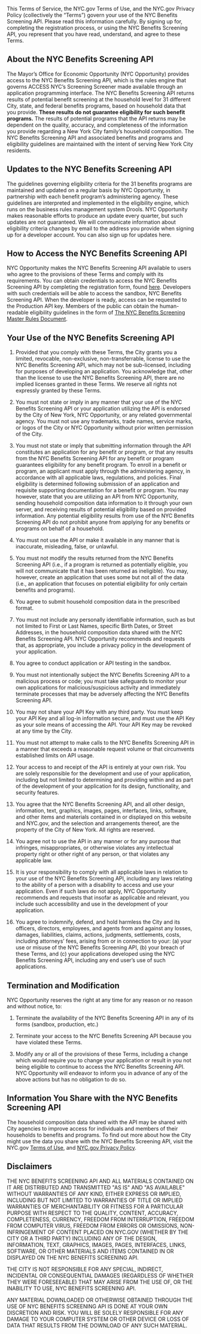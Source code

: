This Terms of Service, the NYC.gov Terms of Use, and the NYC.gov Privacy Policy (collectively the “Terms”) govern your use of the NYC Benefits Screening API. Please read this information carefully. By signing up for, completing the registration process, or using the NYC Benefits Screening API, you represent that you have read, understand, and agree to these Terms. 

## About the NYC Benefits Screening API

The Mayor’s Office for Economic Opportunity (NYC Opportunity) provides access to the NYC Benefits Screening API, which is the rules engine that governs ACCESS NYC’s Screening Screener made available through an application programming interface. The NYC Benefits Screening API returns results of potential benefit screening at the household level for 31 different City, state, and federal benefits programs, based on household data that you provide. **These results do not guarantee eligibility for such benefit programs.** The results of potential programs that the API returns may be dependent on the quality, accuracy, and completeness of the information you provide regarding a New York City family’s household composition.  The NYC Benefits Screening API and associated benefits and programs and eligibility guidelines are maintained with the intent of serving New York City residents.

## Updates to the NYC Benefits Screening API

The guidelines governing eligibility criteria for the 31 benefits programs are maintained and updated on a regular basis by NYC Opportunity, in partnership with each benefit program’s administering agency. These guidelines are interpreted and implemented in the eligibility engine, which runs on the business rules management system Drools. NYC Opportunity makes reasonable efforts to produce an update every quarter, but such updates are not guaranteed. We will communicate information about eligibility criteria changes by email to the address you provide when signing up for a developer account. You can also sign up for updates here. 

## How to Access the NYC Benefits Screening API

NYC Opportunity makes the NYC Benefits Screening API available to users who agree to the provisions of these Terms and comply with its requirements. You can obtain credentials to access the NYC Benefits Screening API by completing the registration form, found [here](http://eepurl.com/gfLTuH). Developers with such credentials will be able to access the sandbox, NYC Benefits Screening API. When the developer is ready, access can be requested to the Production API key. Members of the public can obtain the human-readable eligibility guidelines in the form of [The NYC Benefits Screening Master Rules Document](resources/NYC_Benefits_Eligibility_Screening_Chart_1.3.0.pdf).

## Your Use of the NYC Benefits Screening API

1.  Provided that you comply with these Terms, the City grants you a limited, revocable, non-exclusive, non-transferrable, license to use the NYC Benefits Screening API, which may not be sub-licensed, including for purposes of developing an application. You acknowledge that, other than the license to use the NYC Benefits Screening API, there are no implied licenses granted in these Terms. We reserve all rights not expressly granted by these Terms. 

2.  You must not state or imply in any manner that your use of the NYC Benefits Screening API or your application utilizing the API is endorsed by the City of New York, NYC Opportunity, or any related governmental agency. You must not use any trademarks, trade names, service marks, or logos of the City or NYC Opportunity without prior written permission of the City.  

3.  You must not state or imply that submitting information through the API constitutes an application for any benefit or program, or that any results from the NYC Benefits Screening API for any benefit or program guarantees eligibility for any benefit program. To enroll in a benefit or program, an applicant must apply through the administering agency, in accordance with all applicable laws, regulations, and policies. Final eligibility is determined following submission of an application and requisite supporting documentation for a benefit or program. You may however, state that you are utilizing an API from NYC Opportunity, sending household composition data information to it through your own server, and receiving results of potential eligibility based on provided information. Any potential eligibility results from use of the NYC Benefits Screening API do not prohibit anyone from applying for any benefits or programs on behalf of a household.

4.  You must not use the API or make it available in any manner that is inaccurate, misleading, false, or unlawful.

5.  You must not modify the results returned from the NYC Benefits Screening API (i.e., if a program is returned as potentially eligible, you will not communicate that it has been returned as ineligible). You may, however, create an application that uses some but not all of the data (i.e., an application that focuses on potential eligibility for only certain benefits and programs).

6.  You agree to submit household composition data in the prescribed format.

7.  You must not include any personally identifiable information, such as but not limited to First or Last Names, specific Birth Dates, or Street Addresses, in the household composition data shared with the NYC Benefits Screening API. NYC Opportunity recommends and requests that, as appropriate, you include a privacy policy in the development of your application.

8.  You agree to conduct application or API testing in the sandbox.

9.  You must not intentionally subject the NYC Benefits Screening API to a malicious process or code; you must take safeguards to monitor your own applications for malicious/suspicious activity and immediately terminate processes that may be adversely affecting the NYC Benefits Screening API.

10. You may not share your API Key with any third party. You must keep your API Key and all log-in information secure, and must use the API Key as your sole means of accessing the API. Your API Key may be revoked at any time by the City.

11. You must not attempt to make calls to the NYC Benefits Screening API in a manner that exceeds a reasonable request volume or that circumvents established limits on API usage.

12. Your access to and receipt of the API is entirely at your own risk. You are solely responsible for the development and use of your application, including but not limited to determining and providing within and as part of the development of your application for its design, functionality, and security features.

13. You agree that the NYC Benefits Screening API, and all other design, information, text, graphics, images, pages, interfaces, links, software, and other items and materials contained in or displayed on this website and NYC.gov, and the selection and arrangements thereof, are the property of the City of New York. All rights are reserved.

14. You agree not to use the API in any manner or for any purpose that infringes, misappropriates, or otherwise violates any intellectual property right or other right of any person, or that violates any applicable law.

15. It is your responsibility to comply with all applicable laws in relation to your use of the NYC Benefits Screening API, including any laws relating to the ability of a person with a disability to access and use your application. Even if such laws do not apply, NYC Opportunity recommends and requests that insofar as applicable and relevant, you include such accessibility and use in the development of your application.

16. You agree to indemnify, defend, and hold harmless the City and its officers, directors, employees, and agents from and against any losses, damages, liabilities, claims, actions, judgments, settlements, costs, including attorneys’ fees, arising from or in connection to your: (a) your use or misuse of the NYC Benefits Screening API, (b) your breach of these Terms, and (c) your applications developed using the NYC Benefits Screening API, including any end user’s use of such applications.

## Termination and Modification

NYC Opportunity reserves the right at any time for any reason or no reason and without notice, to:

1.  Terminate the availability of the NYC Benefits Screening API in any of its forms (sandbox, production, etc.)

2.  Terminate your access to the NYC Benefits Screening API because you have violated these Terms.

3.  Modify any or all of the provisions of these Terms, including a change which would require you to change your application or result in you not being eligible to continue to access the NYC Benefits Screening API.
NYC Opportunity will endeavor to inform you in advance of any of the above actions but has no obligation to do so.

## Information You Share with the NYC Benefits Screening API

The household composition data shared with the API may be shared with City agencies to improve access for individuals and members of their households to benefits and programs. To find out more about how the City might use the data you share with the NYC Benefits Screening API, visit the NYC.gov [Terms of Use](https://www1.nyc.gov/home/terms-of-use.page), and [NYC.gov Privacy Policy](https://www1.nyc.gov/home/privacy-policy.page).

## Disclaimers

THE NYC BENEFITS SCREENING API AND ALL MATERIALS CONTAINED ON IT ARE DISTRIBUTED AND TRANSMITTED "AS IS" AND "AS AVAILABLE" WITHOUT WARRANTIES OF ANY KIND, EITHER EXPRESS OR IMPLIED, INCLUDING BUT NOT LIMITED TO WARRANTIES OF TITLE OR IMPLIED WARRANTIES OF MERCHANTABILITY OR FITNESS FOR A PARTICULAR PURPOSE WITH RESPECT TO THE QUALITY, CONTENT, ACCURACY, COMPLETENESS, CURRENCY, FREEDOM FROM INTERRUPTION, FREEDOM FROM COMPUTER VIRUS, FREEDOM FROM ERRORS OR OMISSIONS, NON-INFRINGEMENT OF CONTENT PLACED ON NYC.GOV (WHETHER BY THE CITY OR A THIRD PARTY) INCLUDING ANY OF THE DESIGN, INFORMATION, TEXT, GRAPHICS, IMAGES, PAGES, INTERFACES, LINKS, SOFTWARE, OR OTHER MATERIALS AND ITEMS CONTAINED IN OR DISPLAYED ON THE NYC BENEFITS SCREENING API.

THE CITY IS NOT RESPONSIBLE FOR ANY SPECIAL, INDIRECT, INCIDENTAL OR CONSEQUENTIAL DAMAGES (REGARDLESS OF WHETHER THEY WERE FORESEEABLE) THAT MAY ARISE FROM THE USE OF, OR THE INABILITY TO USE, NYC BENEFITS SCREENING API.

ANY MATERIAL DOWNLOADED OR OTHERWISE OBTAINED THROUGH THE USE OF NYC BENEFITS SCREENING API IS DONE AT YOUR OWN DISCRETION AND RISK. YOU WILL BE SOLELY RESPONSIBLE FOR ANY DAMAGE TO YOUR COMPUTER SYSTEM OR OTHER DEVICE OR LOSS OF DATA THAT RESULTS FROM THE DOWNLOAD OF ANY SUCH MATERIAL.